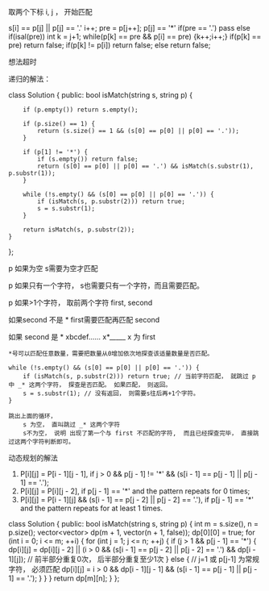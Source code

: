
取两个下标 i, j ， 开始匹配

s[i] == p[j] || p[j] == '.'
    i++;
    pre = p[j++];
p[j] == '*'
    if(pre == '.')
        pass
    else if(isal(pre))
        int k = j+1;
        while(p[k] == pre && p[i] == pre) {k++;i++;}
        if(p[k] == pre) return false;
        if(p[k] != p[i]) return false;
    else
        return false;

想法超时

递归的解法：

class Solution {
public:
    bool isMatch(string s, string p) {

        if (p.empty()) return s.empty();
        
        if (p.size() == 1) {
            return (s.size() == 1 && (s[0] == p[0] || p[0] == '.'));
        }

        if (p[1] != '*') {
            if (s.empty()) return false;
            return (s[0] == p[0] || p[0] == '.') && isMatch(s.substr(1), p.substr(1));
        }

        while (!s.empty() && (s[0] == p[0] || p[0] == '.')) {
            if (isMatch(s, p.substr(2))) return true;
            s = s.substr(1);
        }

        return isMatch(s, p.substr(2));
    }
};

p 如果为空 s需要为空才匹配

p 如果只有一个字符， s也需要只有一个字符，而且需要匹配。

p 如果>1个字符， 取前两个字符 first, second

如果second 不是 *
    first需要匹配再匹配 second

如果 second 是 *
    xbcdef......
    x*_____
    x 为 first

    *号可以匹配任意数量，需要把数量从0增加依次地探查该适量数量是否匹配。
    
    while (!s.empty() && (s[0] == p[0] || p[0] == '.')) {
        if (isMatch(s, p.substr(2))) return true; // 当前字符匹配， 就跳过 p 中 _* 这两个字符， 探查是否匹配。 如果匹配， 则返回。
        s = s.substr(1); // 没有返回， 则需要s往后再+1个字符。 
    }

    跳出上面的循环，
        s 为空， 直叫跳过 _* 这两个字符
        s不为空， 说明 出现了第一个与 first 不匹配的字符,  而且已经探查完毕， 直接跳过这两个字符判断即可。


动态规划的解法

1.  P[i][j] = P[i - 1][j - 1], if j > 0 && p[j - 1] != '*' && (s[i - 1] == p[j - 1] || p[j - 1] == '.');
2.  P[i][j] = P[i][j - 2], if p[j - 1] == '*' and the pattern repeats for 0 times;
3.  P[i][j] = P[i - 1][j] && (s[i - 1] == p[j - 2] || p[j - 2] == '.'), if p[j - 1] == '*' and the pattern repeats for at least 1 times.


class Solution {
public:
    bool isMatch(string s, string p) {
        int m = s.size(), n = p.size();
        vector<vector<bool>> dp(m + 1, vector<bool>(n + 1, false));
        dp[0][0] = true;
        for (int i = 0; i <= m; ++i) {
            for (int j = 1; j <= n; ++j) {
                if (j > 1 && p[j - 1] == '*') {
                    dp[i][j] = dp[i][j - 2] || (i > 0 && (s[i - 1] == p[j - 2] || p[j - 2] == '.') && dp[i - 1][j]);
                    // 前半部分重复0次， 后半部分重复至少1次
                } else {
                    // j=1 或 p[j-1] 为常规字符， 必须匹配
                    dp[i][j] = i > 0 && dp[i - 1][j - 1] && (s[i - 1] == p[j - 1] || p[j - 1] == '.');
                }
            }
        }
        return dp[m][n];
    }
};